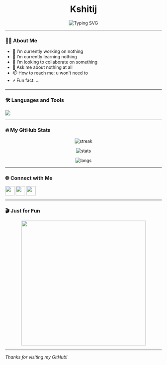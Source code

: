 <!-- Profile README.md -->

<h1 align="center">Kshitij</h1>

<p align="center">
  <img src="https://readme-typing-svg.demolab.com/?lines=Software+Engineer;Open+Source+Contributor;Lifelong+Learner&center=true&width=380&height=45" alt="Typing SVG" />
</p>

---

### 👨‍💻 About Me

- 🔭 I’m currently working on nothing
- 🌱 I’m currently learning nothing
- 👯 I’m looking to collaborate on something
- 💬 Ask me about nothing at all
- 📫 How to reach me: u won't need to
- ⚡ Fun fact: ...

---

### 🛠️ Languages and Tools

<p align="left">
  <img src="https://skillicons.dev/icons?i=python,C++,C,mongodb,git,github,linux" />
</p>

---

### 🔥 My GitHub Stats

<p align="center">
  <img src="https://github-readme-streak-stats.herokuapp.com/?user=kshitij-0712&theme=radical" alt="streak"/>
</p>

<p align="center">
  <img src="https://github-readme-stats.vercel.app/api?username=kshitij-0712&show_icons=true&theme=radical" alt="stats"/>
</p>

<p align="center">
  <img src="https://github-readme-stats.vercel.app/api/top-langs/?username=kshitij-0712&layout=compact&theme=radical" alt="langs"/>
</p>

---

### 🌐 Connect with Me

<p align="left">
  <a href="https://linkedin.com/in/kshitij" target="blank"><img align="center" src="https://skillicons.dev/icons?i=linkedin" height="30" /></a>
  <a href="https://twitter.com/hexter0712" target="blank"><img align="center" src="https://skillicons.dev/icons?i=twitter" height="30" /></a>
  <a href="mailto:kshitij12032006@gmail.com"><img align="center" src="https://skillicons.dev/icons?i=gmail" height="30" /></a>
</p>

---

### 🎬 Just for Fun

<p align="center">
  <img src="https://media.giphy.com/media/qgQUggAC3Pfv687qPC/giphy.gif" width="400" />
</p>

---

_Thanks for visiting my GitHub!_

